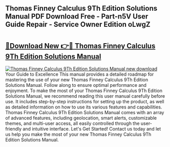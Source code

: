 ## Thomas Finney Calculus 9Th Edition Solutions Manual PDF Download Free - Part-n5V User Guide Repair - Service Owner Edition oLwgZ

# <h2><a href="http://bc58504.oget.top/?id=Thomas+Finney+Calculus+9Th+Edition+Solutions+Manual">🔗Download New 👉🔴 Thomas Finney Calculus 9Th Edition Solutions Manual</a></h2>

[![Thomas Finney Calculus 9Th Edition Solutions Manual new download](https://i.imgur.com/5g1atiW.png)](http://bc58504.oget.top/?id=Thomas+Finney+Calculus+9Th+Edition+Solutions+Manual)
Your Guide to Excellence This manual provides a detailed roadmap for mastering the use of your new Thomas Finney Calculus 9Th Edition Solutions Manual. Follow along to ensure optimal performance and enjoyment. To make the most of your Thomas Finney Calculus 9Th Edition Solutions Manual, we recommend reading this user manual carefully before use. It includes step-by-step instructions for setting up the product, as well as detailed information on how to use its various features and capabilities. Thomas Finney Calculus 9Th Edition Solutions Manual comes with an array of advanced features, including geolocation, smart alerts, customizable themes, and multi-user access, all easily controlled through the user-friendly and intuitive interface. Let's Get Started! Contact us today and let us help you make the most of your new Thomas Finney Calculus 9Th Edition Solutions Manual.
